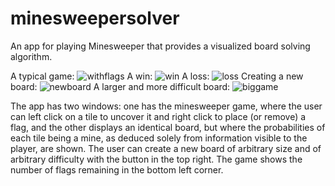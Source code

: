 # minesweepersolver
An app for playing Minesweeper that provides a visualized board solving algorithm.

A typical game:
![withflags](https://user-images.githubusercontent.com/60260374/120554999-0d58e980-c3c0-11eb-8255-33d42a19b0d7.PNG)
A win:
![win](https://user-images.githubusercontent.com/60260374/120555008-0f22ad00-c3c0-11eb-8d06-a8b4a4d69f59.PNG)
A loss:
![loss](https://user-images.githubusercontent.com/60260374/120555012-1053da00-c3c0-11eb-8fd8-53f07b9ec7f8.PNG)
Creating a new board:
![newboard](https://user-images.githubusercontent.com/60260374/120555019-11850700-c3c0-11eb-8a29-acd5a1892434.PNG)
A larger and more difficult board:
![biggame](https://user-images.githubusercontent.com/60260374/120555027-147ff780-c3c0-11eb-85d3-c58fa4a9ce47.PNG)

The app has two windows: one has the minesweeper game, where the user can left click on a tile to uncover it and right click to place (or remove) a flag, and the other displays an identical board, but where the probabilities of each tile being a mine, as deduced solely from information visible to the player, are shown. The user can create a new board of arbitrary size and of arbitrary difficulty with the button in the top right. The game shows the number of flags remaining in the bottom left corner.
